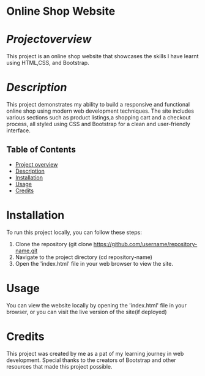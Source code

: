 # Online Shop Website
# *Projectoverview*

This project is an online shop website that showcases the skills I have learnt using HTML,CSS, and Bootstrap.

# *Description*
This project demonstrates my ability to build a responsive and functional online shop using modern web development techniques. The site includes various sections such as product listings,a shopping cart and a checkout process, all styled using CSS and Bootstrap for a clean and user-friendly interface.

  ## Table of Contents
  - [Project overview](#projectoverview)
  - [Description](#description)
  - [Installation](#installation)
  - [Usage](#usage)
  - [Credits](#credits)

# Installation
To run this project locally, you can follow these steps:
1. Clone the repository (git clone https://github.com/username/repository-name.git
2. Navigate to the project directory (cd repository-name)
3. Open the 'index.html' file in your web browser to view the site.

# Usage
You can view the website locally by opening the 'index.html' file in your browser, or you can visit the live version of the site(if deployed)

# Credits
This project was created by me as a pat of my learning journey in web development. Special thanks to the creators of Bootstrap and other resources that made this project possible.